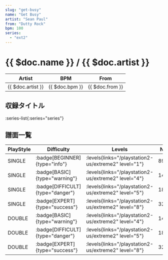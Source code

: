 ```yaml
---
slug: "get-busy"
name: "Get Busy"
artist: "Sean Paul"
from: "Dutty Rock"
bpm: 100
series:
  - "ext2"
---
```


# {{ $doc.name }} / {{ $doc.artist }}

|Artist|BPM|From|
|------|---|----|
|{{ $doc.artist }}|{{ $doc.bpm }}|{{ $doc.from }}|

## 収録タイトル

:series-list{:series="series"}

## 譜面一覧

|PlayStyle|Difficulty|Levels|Notes|Movie|
|---------|----------|------|-----|-----|
|SINGLE| :badge[BEGINNER]{type="info"}| :levels{links="/playstation2-us/extreme2" level="1"}|89/0||
|SINGLE| :badge[BASIC]{type="warning"}| :levels{links="/playstation2-us/extreme2" level="4"}|144/40||
|SINGLE| :badge[DIFFICULT]{type="danger"}| :levels{links="/playstation2-us/extreme2" level="5"}|189/42||
|SINGLE| :badge[EXPERT]{type="success"}| :levels{links="/playstation2-us/extreme2" level="8"}|324/0||
|DOUBLE| :badge[BASIC]{type="warning"}| :levels{links="/playstation2-us/extreme2" level="4"}|144/40||
|DOUBLE| :badge[DIFFICULT]{type="danger"}| :levels{links="/playstation2-us/extreme2" level="5"}|189/42||
|DOUBLE| :badge[EXPERT]{type="success"}| :levels{links="/playstation2-us/extreme2" level="8"}|324/2||
